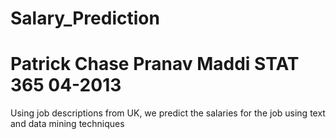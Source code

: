 Salary_Prediction
=================
Patrick Chase
Pranav Maddi
STAT 365
04-2013
=================
Using job descriptions from UK, we predict the salaries for the job using text and data mining techniques 
